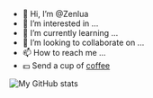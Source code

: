 - 👋 Hi, I’m @Zenlua
- 👀 I’m interested in ...
- 🌱 I’m currently learning ...
- 💞️ I’m looking to collaborate on ...
- 📫 How to reach me ...
- 💵 Send a cup of [coffee](https://buymeacoffee.com/kakathic)

![My GitHub stats](https://github-readme-stats.vercel.app/api?username=Zenlua&show_icons=true&theme=default)
